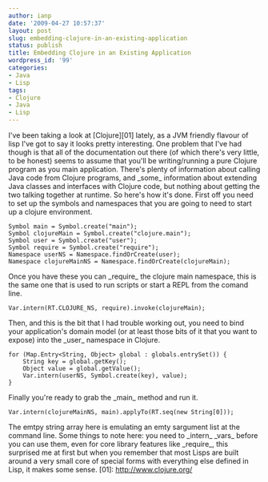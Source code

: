 ```yaml
---
author: ianp
date: '2009-04-27 10:57:37'
layout: post
slug: embedding-clojure-in-an-existing-application
status: publish
title: Embedding Clojure in an Existing Application
wordpress_id: '99'
categories:
- Java
- Lisp
tags:
- Clojure
- Java
- Lisp
---
```


I've been taking a look at [Clojure][01] lately, as a JVM friendly
flavour of lisp I've got to say it looks pretty interesting. One problem
that I've had though is that all of the documentation out there (of
which there's very little, to be honest) seems to assume that you'll be
writing/running a pure Clojure program as you main application. There's
plenty of information about calling Java code from Clojure programs, and
\_some\_ information about extending Java classes and interfaces with
Clojure code, but nothing about getting the two talking together at
runtime. So here's how it's done. First off you need to set up the
symbols and namespaces that you are going to need to start up a clojure
environment.

~~~~ {lang="Java" line="1"}
Symbol main = Symbol.create("main");
Symbol clojureMain = Symbol.create("clojure.main");
Symbol user = Symbol.create("user");
Symbol require = Symbol.create("require");
Namespace userNS = Namespace.findOrCreate(user);
Namespace clojureMainNS = Namespace.findOrCreate(clojureMain);
~~~~

Once you have these you can \_require\_ the clojure main namespace, this
is the same one that is used to run scripts or start a REPL from the
comand line.

~~~~ {lang="Java" line="1"}
Var.intern(RT.CLOJURE_NS, require).invoke(clojureMain);
~~~~

Then, and this is the bit that I had trouble working out, you need to
bind your application's domain model (or at least those bits of it that
you want to expose) into the \_user\_ namespace in Clojure.

~~~~ {lang="Java" line="1"}
for (Map.Entry<String, Object> global : globals.entrySet()) {
    String key = global.getKey();
    Object value = global.getValue();
    Var.intern(userNS, Symbol.create(key), value);
}
~~~~

Finally you're ready to grab the \_main\_ method and run it.

~~~~ {.brush:java}
Var.intern(clojureMainNS, main).applyTo(RT.seq(new String[0]));
~~~~

The emtpy string array here is emulating an emty sargument list at the
command line. Some things to note here: you need to \_intern\_ \_vars\_
before you can use them, even for core library features like
\_require\_, this surprised me at first but when you remember that most
Lisps are built around a very small core of special forms with
everything else defined in Lisp, it makes some sense. [01]:
http://www.clojure.org/

